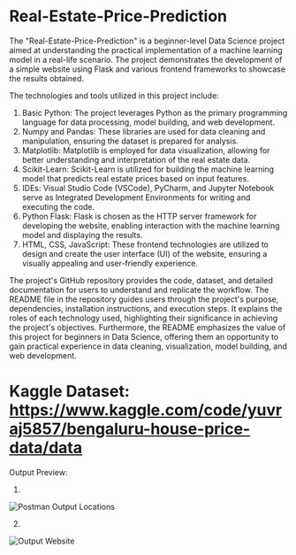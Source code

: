 # Real-Estate-Price-Prediction

The "Real-Estate-Price-Prediction" is a beginner-level Data Science project aimed at understanding the practical implementation of a machine learning model in a real-life scenario. The project demonstrates the development of a simple website using Flask and various frontend frameworks to showcase the results obtained.

The technologies and tools utilized in this project include:
1) Basic Python: The project leverages Python as the primary programming language for data processing, model building, and web development.
2) Numpy and Pandas: These libraries are used for data cleaning and manipulation, ensuring the dataset is prepared for analysis.
3) Matplotlib: Matplotlib is employed for data visualization, allowing for better understanding and interpretation of the real estate data.
4) Scikit-Learn: Scikit-Learn is utilized for building the machine learning model that predicts real estate prices based on input features.
5) IDEs: Visual Studio Code (VSCode), PyCharm, and Jupyter Notebook serve as Integrated Development Environments for writing and executing the code.
6) Python Flask: Flask is chosen as the HTTP server framework for developing the website, enabling interaction with the machine learning model and displaying the results.
7) HTML, CSS, JavaScript: These frontend technologies are utilized to design and create the user interface (UI) of the website, ensuring a visually appealing and user-friendly experience.

The project's GitHub repository provides the code, dataset, and detailed documentation for users to understand and replicate the workflow. The README file in the repository guides users through the project's purpose, dependencies, installation instructions, and execution steps. It explains the roles of each technology used, highlighting their significance in achieving the project's objectives. Furthermore, the README emphasizes the value of this project for beginners in Data Science, offering them an opportunity to gain practical experience in data cleaning, visualization, model building, and web development.


# Kaggle Dataset: https://www.kaggle.com/code/yuvraj5857/bengaluru-house-price-data/data


Output Preview:

1)


![Postman Output Locations](https://user-images.githubusercontent.com/91774301/211322646-5388f767-e9b8-40fd-9fa9-ac817c96f6bb.png)


2)


![Output Website](https://user-images.githubusercontent.com/91774301/211322676-4595fb80-d9fb-49ff-a4f1-fe3033719a99.png)
